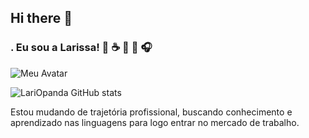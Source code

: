 ## Hi there 👋

### . Eu sou a Larissa! 💜 ☕ 🍵 🎼 🎧


![Meu Avatar](https://github.com/user-attachments/assets/1fb7c3d2-3868-4cf9-be93-b23c1a8e910f)


![LariOpanda GitHub stats](https://github-readme-stats.vercel.app/api?username=anuraghazra&show_icons=true&theme=radical)

Estou mudando de trajetória profissional, buscando conhecimento e aprendizado nas linguagens para logo entrar no mercado de trabalho.



